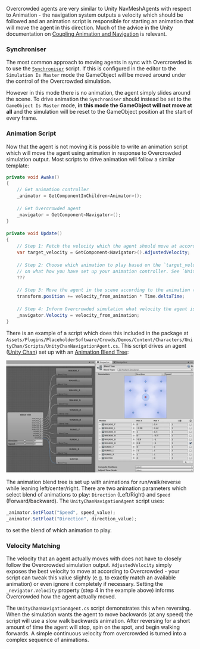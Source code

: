 Overcrowded agents are very similar to Unity NavMeshAgents with respect to Animation - the navigation system outputs a velocity which should be followed and an animation script is responsible for starting an animation that will move the agent in this direction. Much of the advice in the Unity documentation on [Coupling Animation and Navigation](https://docs.unity3d.com/Manual/nav-CouplingAnimationAndNavigation.html) is relevant.

### Synchroniser

The most common approach to moving agents in sync with Overcrowded is to use the [`Synchroniser`](/Reference/MonoBehaviours/Synchroniser.md) script. If this is configured in the editor to the `Simulation Is Master` mode the GameObject will be moved around under the control of the Overcrowded simulation.

However in this mode there is no animation, the agent simply slides around the scene. To drive animation the `Synchroniser` should instead be set to the `GameObject Is Master` mode, **in this mode the GameObject will not move at all** and the simulation will be reset to the GameObject position at the start of every frame.

### Animation Script

Now that the agent is not moving it is possible to write an animation script which will move the agent using animation in response to Overcrowded simulation output. Most scripts to drive animation will follow a similar template:

```csharp
private void Awake()
{
    // Get animation controller
    _animator = GetComponentInChildren<Animator>();

    // Get Overcrowded agent
    _navigator = GetComponent<Navigator>();
}

private void Update()
{
    // Step 1: Fetch the velocity which the agent should move at according to the simulation
    var target_velocity = GetComponent<Navigator>().AdjustedVelocity;

    // Step 2: Choose which animation to play based on the `target_velocity`. How to do this depends
    // on what how you have set up your animation controller. See `UnityChanNavigationAgent.cs` for an example.
    ???

    // Step 3: Move the agent in the scene according to the animation that you have chosen.
    transform.position += velocity_from_animation * Time.deltaTime;

    // Step 4: Inform Overcrowded simulation what velocity the agent is moving at.
    _navigator.Velocity = velocity_from_animation;
}
```

There is an example of a script which does this included in the package at `Assets/Plugins/PlaceholderSoftware/Crowds/Demos/Content/Characters/UnityChan/Scripts/UnityChanNavigationAgent.cs`. This script drives an agent ([Unity Chan](https://assetstore.unity.com/packages/3d/characters/unity-chan-model-18705?aid=1100lJDF)) set up with an [Animation Blend Tree](https://docs.unity3d.com/Manual/class-BlendTree.html):

![Unity Chan Animation Controller](../images/AnimationControllerUnityChan.webp)

The animation blend tree is set up with animations for run/walk/reverse while leaning left/center/right. There are two animation parameters which select blend of animations to play: `Direction` (Left/Right) and `Speed` (Forward/backward). The `UnityChanNavigationAgent` script uses:

```csharp
_animator.SetFloat("Speed", speed_value);
_animator.SetFloat("Direction", direction_value);
```

to set the blend of which animation to play.

### Velocity Matching

The velocity that an agent actually moves with does not have to closely follow the Overcrowded simulation output. `AdjustedVelocity` simply exposes the best velocity to move at according to Overcrowded - your script can tweak this value slightly (e.g. to exactly match an available animation) or even ignore it completely if necessary. Setting the `_nevigator.Velocity` property (step 4 in the example above) informs Overcrowded how the agent actually moved.

The `UnityChanNavigationAgent.cs` script demonstrates this when reversing. When the simulation wants the agent to move backwards (at any speed) the script will use a slow walk backwards animation. After reversing for a short amount of time the agent will stop, spin on the spot, and begin walking forwards. A simple continuous velocity from overcrowded is turned into a complex sequence of animations.